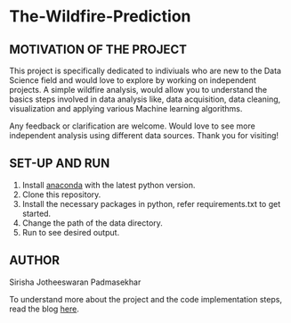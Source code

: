 # The-Wildfire-Prediction

## MOTIVATION OF THE PROJECT 

This project is specifically dedicated to indiviuals who are new to the Data Science field and would love to explore by working on independent projects. A simple wildfire analysis, would allow you to understand the basics steps involved in data analysis like, data acquisition, data cleaning, visualization and applying various Machine learning algorithms. 

Any feedback or clarification are welcome. Would love to see more independent analysis using different data sources. Thank you for visiting!

## SET-UP AND RUN

1. Install [anaconda](https://www.anaconda.com/products/distribution) with the latest python version. 
2. Clone this repository. 
3. Install the necessary packages in python, refer requirements.txt to get started. 
4. Change the path of the data directory. 
5. Run to see desired output. 

## AUTHOR

Sirisha Jotheeswaran Padmasekhar 

To understand more about the project and the code implementation steps, read the blog [here](https://medium.com/@sirishapadmasekhar/the-wildfire-prediction-9c565e2afa4e). 

